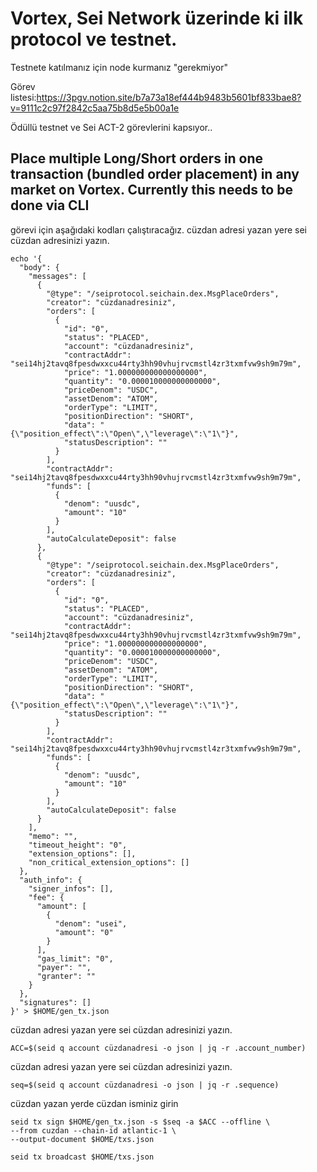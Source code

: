 # Vortex, Sei Network üzerinde ki ilk protocol ve testnet.

Testnete katılmanız için node kurmanız "gerekmiyor"

Görev listesi:https://3pgv.notion.site/b7a73a18ef444b9483b5601bf833bae8?v=9111c2c97f2842c5aa75b8d5e5b00a1e

Ödüllü testnet ve Sei ACT-2 görevlerini kapsıyor..

## Place multiple Long/Short orders in one transaction (bundled order placement) in any market on Vortex. Currently this needs to be done via CLI
görevi için aşağıdaki kodları çalıştıracağız. cüzdan adresi yazan yere sei cüzdan adresinizi yazın.

```
echo '{
  "body": {
    "messages": [
      {
        "@type": "/seiprotocol.seichain.dex.MsgPlaceOrders",
        "creator": "cüzdanadresiniz",
        "orders": [
          {
            "id": "0",
            "status": "PLACED",
            "account": "cüzdanadresiniz",
            "contractAddr": "sei14hj2tavq8fpesdwxxcu44rty3hh90vhujrvcmstl4zr3txmfvw9sh9m79m",
            "price": "1.000000000000000000",
            "quantity": "0.000010000000000000",
            "priceDenom": "USDC",
            "assetDenom": "ATOM",
            "orderType": "LIMIT",
            "positionDirection": "SHORT",
            "data": "{\"position_effect\":\"Open\",\"leverage\":\"1\"}",
            "statusDescription": ""
          }
        ],
        "contractAddr": "sei14hj2tavq8fpesdwxxcu44rty3hh90vhujrvcmstl4zr3txmfvw9sh9m79m",
        "funds": [
          {
            "denom": "uusdc",
            "amount": "10"
          }
        ],
        "autoCalculateDeposit": false
      },
      {
        "@type": "/seiprotocol.seichain.dex.MsgPlaceOrders",
        "creator": "cüzdanadresiniz",
        "orders": [
          {
            "id": "0",
            "status": "PLACED",
            "account": "cüzdanadresiniz",
            "contractAddr": "sei14hj2tavq8fpesdwxxcu44rty3hh90vhujrvcmstl4zr3txmfvw9sh9m79m",
            "price": "1.000000000000000000",
            "quantity": "0.000010000000000000",
            "priceDenom": "USDC",
            "assetDenom": "ATOM",
            "orderType": "LIMIT",
            "positionDirection": "SHORT",
            "data": "{\"position_effect\":\"Open\",\"leverage\":\"1\"}",
            "statusDescription": ""
          }
        ],
        "contractAddr": "sei14hj2tavq8fpesdwxxcu44rty3hh90vhujrvcmstl4zr3txmfvw9sh9m79m",
        "funds": [
          {
            "denom": "uusdc",
            "amount": "10"
          }
        ],
        "autoCalculateDeposit": false
      }
    ],
    "memo": "",
    "timeout_height": "0",
    "extension_options": [],
    "non_critical_extension_options": []
  },
  "auth_info": {
    "signer_infos": [],
    "fee": {
      "amount": [
        {
          "denom": "usei",
          "amount": "0"
        }
      ],
      "gas_limit": "0",
      "payer": "",
      "granter": ""
    }
  },
  "signatures": []
}' > $HOME/gen_tx.json
```
cüzdan adresi yazan yere sei cüzdan adresinizi yazın.
```
ACC=$(seid q account cüzdanadresi -o json | jq -r .account_number)
```
cüzdan adresi yazan yere sei cüzdan adresinizi yazın.
```
seq=$(seid q account cüzdanadresi -o json | jq -r .sequence)
```
cüzdan yazan yerde cüzdan isminiz girin
```
seid tx sign $HOME/gen_tx.json -s $seq -a $ACC --offline \
--from cuzdan --chain-id atlantic-1 \
--output-document $HOME/txs.json
```

```
seid tx broadcast $HOME/txs.json
```
